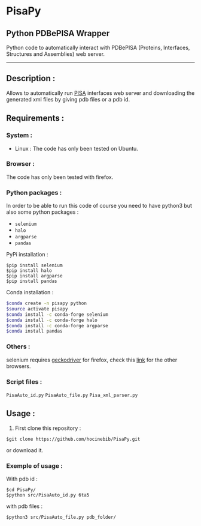 # PisaPy
## Python PDBePISA Wrapper
Python code to automatically interact with PDBePISA (Proteins, Interfaces, Structures and Assemblies) web server.

---

## Description :
Allows to automatically run [PISA](https://www.ebi.ac.uk/pdbe/pisa/) interfaces web server and downloading the generated xml files by giving pdb files or a pdb id.

## Requirements :

### System :
* Linux : 
The code has only been tested on Ubuntu.

### Browser :
The code has only been tested with firefox.

### Python packages :
In order to be able to run this code of course you need to have python3 but also some python packages :
* `selenium`
* `halo`
* `argparse`
* `pandas`

PyPi installation :
```shell
$pip install selenium
$pip install halo
$pip install argparse
$pip install pandas
```

Conda installation :
```bash
$conda create -n pisapy python
$source activate pisapy
$conda install -c conda-forge selenium
$conda install -c conda-forge halo
$conda install -c conda-forge argparse
$conda install pandas
```
### Others :
selenium requires [geckodriver](https://github.com/mozilla/geckodriver/releases) for firefox, check this [link](https://selenium-python.readthedocs.io/installation.html#drivers) for the other browsers.

### Script files :

`PisaAuto_id.py`
`PisaAuto_file.py`
`Pisa_xml_parser.py`

## Usage :
1. First clone this repository :
```shell
$git clone https://github.com/hocinebib/PisaPy.git
```
or download it.

### Exemple of usage :
With pdb id :
```shell
$cd PisaPy/
$python src/PisaAuto_id.py 6ta5
```

with pdb files :
```shell
$python3 src/PisaAuto_file.py pdb_folder/
```



